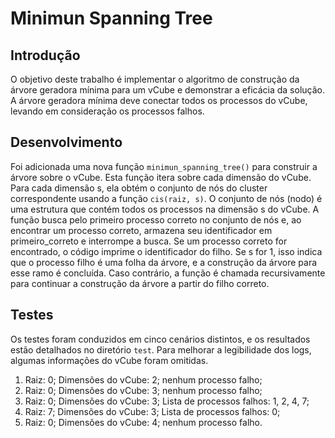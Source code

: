 # Minimun Spanning Tree

## Introdução
O objetivo deste trabalho é implementar o algoritmo de construção da árvore geradora mínima para um vCube e demonstrar a eficácia da solução. 
A árvore geradora mínima deve conectar todos os processos do vCube, levando em consideração os processos falhos.

## Desenvolvimento
Foi adicionada uma nova função `minimun_spanning_tree()` para construir a árvore sobre o vCube. Esta função itera sobre cada dimensão do vCube. Para cada dimensão s, ela obtém o conjunto de nós do cluster correspondente usando a função `cis(raiz, s)`. O conjunto de nós (nodo) é uma estrutura que contém todos os processos na dimensão s do vCube. A função busca pelo primeiro processo correto no conjunto de nós e, ao encontrar um processo correto, armazena seu identificador em primeiro_correto e interrompe a busca. Se um processo correto for encontrado, o código imprime o identificador do filho. Se s for 1, isso indica que o processo filho é uma folha da árvore, e a construção da árvore para esse ramo é concluída. Caso contrário, a função é chamada recursivamente para continuar a construção da árvore a partir do filho correto.

## Testes
Os testes foram conduzidos em cinco cenários distintos, e os resultados estão detalhados no diretório `test`. Para melhorar a legibilidade dos logs, algumas informações do vCube foram omitidas.
1. Raiz: 0; Dimensões do vCube: 2; nenhum processo falho;
2. Raiz: 0; Dimensões do vCube: 3; nenhum processo falho;
3. Raiz: 0; Dimensões do vCube: 3; Lista de processos falhos: 1, 2, 4, 7;
4. Raiz: 7; Dimensões do vCube: 3; Lista de processos falhos: 0;
5. Raiz: 0; Dimensões do vCube: 4; nenhum processo falho.